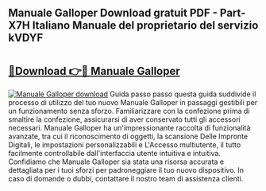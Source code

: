 ## Manuale Galloper Download gratuit PDF - Part-X7H Italiano Manuale del proprietario del servizio kVDYF

# <h2><a href="http://df991c.blite.top/?on=Manuale+Galloper">🔗Download 👉🔴 Manuale Galloper</a></h2>

[![Manuale Galloper download](https://i.imgur.com/lujVjoI.png)](http://df991c.blite.top/?on=Manuale+Galloper)
Guida passo passo questa guida suddivide il processo di utilizzo del tuo nuovo Manuale Galloper in passaggi gestibili per un funzionamento senza sforzo. Familiarizzare con la confezione prima di smaltire la confezione, assicurarsi di aver conservato tutti gli accessori necessari. Manuale Galloper ha un'impressionante raccolta di funzionalità avanzate, tra cui il riconoscimento di oggetti, la scansione Delle Impronte Digitali, le impostazioni personalizzabili e L'Accesso multiutente, il tutto facilmente controllabile dall'interfaccia utente intuitiva e intuitiva. Confidiamo che Manuale Galloper sia stata una risorsa accurata e dettagliata per i tuoi sforzi per padroneggiare il tuo nuovo dispositivo. In caso di domande o dubbi, contattare il nostro team di assistenza clienti.
